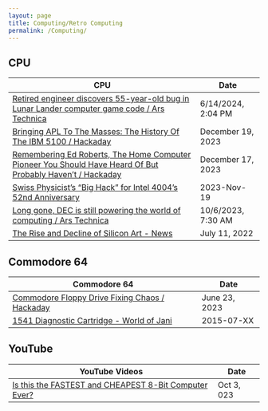 ```yaml
---
layout: page
title: Computing/Retro Computing 
permalink: /Computing/
---
```


## CPU

| CPU | Date |
|---|---|
| [Retired engineer discovers 55-year-old bug in Lunar Lander computer game code / Ars Technica](https://arstechnica.com/gaming/2024/06/retired-engineer-discovers-55-year-old-bug-in-lunar-lander-computer-game-code/) | 6/14/2024, 2:04 PM |
| [Bringing APL To The Masses: The History Of The IBM 5100 / Hackaday](https://hackaday.com/2023/12/19/bringing-apl-to-the-masses-the-history-of-the-ibm-5100/ ) | December 19, 2023 |
| [Remembering Ed Roberts, The Home Computer Pioneer You Should Have Heard Of But Probably Haven’t / Hackaday](https://hackaday.com/2023/12/17/remembering-ed-roberts-the-home-computer-pioneer-you-should-have-heard-of-but-probably-havent/ ) | December 17, 2023 |
| [Swiss Physicist’s “Big Hack” for Intel 4004’s 52nd Anniversary](https://4004.com/hackaday23/ ) | 2023-Nov-19 |
| [Long gone, DEC is still powering the world of computing / Ars Technica](https://arstechnica.com/gadgets/2023/10/long-gone-dec-is-still-powering-the-world-of-computing/) | 10/6/2023, 7:30 AM |
| [The Rise and Decline of Silicon Art - News](https://www.allaboutcircuits.com/news/the-rise-and-decline-of-silicon-art/ ) | July 11, 2022 |

## Commodore 64

| Commodore 64 | Date |
|---|---|
| [Commodore Floppy Drive Fixing Chaos / Hackaday](https://hackaday.com/2023/06/23/commodore-floppy-drive-fixing-chaos/ ) | June 23, 2023 |
| [1541 Diagnostic Cartridge - World of Jani](https://blog.worldofjani.com/?p=2180 ) | 2015-07-XX |

## YouTube

| YouTube Videos | Date |
|---|---|
| [Is this the FASTEST and CHEAPEST 8-Bit Computer Ever?](https://youtube.com/watch?v=CQ_C_RvJJ9A&si=-Jk-kO-ROlR977ti ) | Oct 3, 023 |
